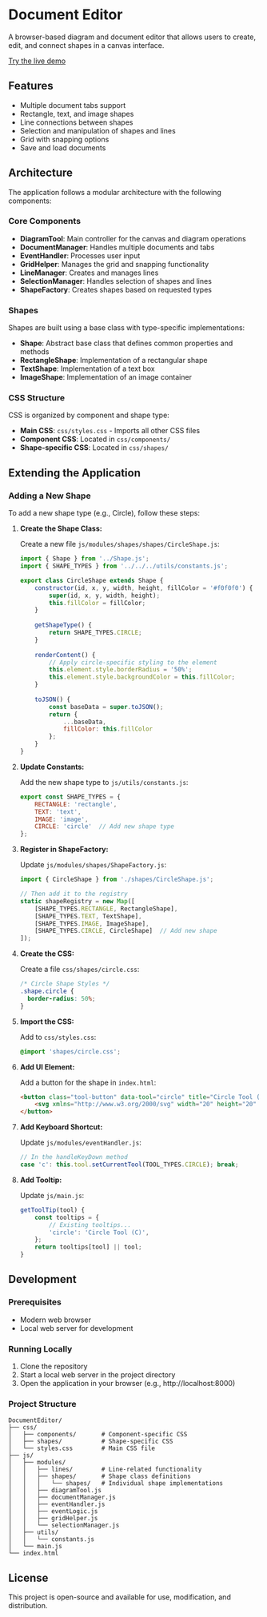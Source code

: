 # Document Editor

A browser-based diagram and document editor that allows users to create, edit, and connect shapes in a canvas interface.

[Try the live demo](https://adiel2012.github.io/DocumentEditor/index.html)

## Features

- Multiple document tabs support
- Rectangle, text, and image shapes
- Line connections between shapes
- Selection and manipulation of shapes and lines
- Grid with snapping options
- Save and load documents

## Architecture

The application follows a modular architecture with the following components:

### Core Components

- **DiagramTool**: Main controller for the canvas and diagram operations
- **DocumentManager**: Handles multiple documents and tabs
- **EventHandler**: Processes user input
- **GridHelper**: Manages the grid and snapping functionality
- **LineManager**: Creates and manages lines
- **SelectionManager**: Handles selection of shapes and lines
- **ShapeFactory**: Creates shapes based on requested types

### Shapes

Shapes are built using a base class with type-specific implementations:

- **Shape**: Abstract base class that defines common properties and methods
- **RectangleShape**: Implementation of a rectangular shape
- **TextShape**: Implementation of a text box
- **ImageShape**: Implementation of an image container

### CSS Structure

CSS is organized by component and shape type:

- **Main CSS**: `css/styles.css` - Imports all other CSS files
- **Component CSS**: Located in `css/components/`
- **Shape-specific CSS**: Located in `css/shapes/`

## Extending the Application

### Adding a New Shape

To add a new shape type (e.g., Circle), follow these steps:

1. **Create the Shape Class:**

   Create a new file `js/modules/shapes/shapes/CircleShape.js`:

   ```javascript
   import { Shape } from '../Shape.js';
   import { SHAPE_TYPES } from '../../../utils/constants.js';

   export class CircleShape extends Shape {
       constructor(id, x, y, width, height, fillColor = '#f0f0f0') {
           super(id, x, y, width, height);
           this.fillColor = fillColor;
       }
       
       getShapeType() {
           return SHAPE_TYPES.CIRCLE;
       }
       
       renderContent() {
           // Apply circle-specific styling to the element
           this.element.style.borderRadius = '50%';
           this.element.style.backgroundColor = this.fillColor;
       }
       
       toJSON() {
           const baseData = super.toJSON();
           return {
               ...baseData,
               fillColor: this.fillColor
           };
       }
   }
   ```

2. **Update Constants:**

   Add the new shape type to `js/utils/constants.js`:

   ```javascript
   export const SHAPE_TYPES = {
       RECTANGLE: 'rectangle',
       TEXT: 'text',
       IMAGE: 'image',
       CIRCLE: 'circle'  // Add new shape type
   };
   ```

3. **Register in ShapeFactory:**

   Update `js/modules/shapes/ShapeFactory.js`:

   ```javascript
   import { CircleShape } from './shapes/CircleShape.js';
   
   // Then add it to the registry
   static shapeRegistry = new Map([
       [SHAPE_TYPES.RECTANGLE, RectangleShape],
       [SHAPE_TYPES.TEXT, TextShape],
       [SHAPE_TYPES.IMAGE, ImageShape],
       [SHAPE_TYPES.CIRCLE, CircleShape]  // Add new shape
   ]);
   ```

4. **Create the CSS:**

   Create a file `css/shapes/circle.css`:

   ```css
   /* Circle Shape Styles */
   .shape.circle {
     border-radius: 50%;
   }
   ```

5. **Import the CSS:**

   Add to `css/styles.css`:

   ```css
   @import 'shapes/circle.css';
   ```

6. **Add UI Element:**

   Add a button for the shape in `index.html`:

   ```html
   <button class="tool-button" data-tool="circle" title="Circle Tool (C)">
       <svg xmlns="http://www.w3.org/2000/svg" width="20" height="20" viewBox="0 0 24 24" fill="none" stroke="currentColor" stroke-width="2" stroke-linecap="round" stroke-linejoin="round"><circle cx="12" cy="12" r="10"/></svg>
   </button>
   ```

7. **Add Keyboard Shortcut:**

   Update `js/modules/eventHandler.js`:

   ```javascript
   // In the handleKeyDown method
   case 'c': this.tool.setCurrentTool(TOOL_TYPES.CIRCLE); break;
   ```

8. **Add Tooltip:**

   Update `js/main.js`:

   ```javascript
   getToolTip(tool) {
       const tooltips = {
           // Existing tooltips...
           'circle': 'Circle Tool (C)',
       };
       return tooltips[tool] || tool;
   }
   ```

## Development

### Prerequisites

- Modern web browser
- Local web server for development

### Running Locally

1. Clone the repository
2. Start a local web server in the project directory
3. Open the application in your browser (e.g., http://localhost:8000)

### Project Structure

```
DocumentEditor/
├── css/
│   ├── components/       # Component-specific CSS
│   ├── shapes/           # Shape-specific CSS
│   └── styles.css        # Main CSS file
├── js/
│   ├── modules/
│   │   ├── lines/        # Line-related functionality
│   │   ├── shapes/       # Shape class definitions
│   │   │   └── shapes/   # Individual shape implementations
│   │   ├── diagramTool.js
│   │   ├── documentManager.js
│   │   ├── eventHandler.js
│   │   ├── eventLogic.js
│   │   ├── gridHelper.js
│   │   └── selectionManager.js
│   ├── utils/
│   │   └── constants.js
│   └── main.js
└── index.html
```

## License

This project is open-source and available for use, modification, and distribution.